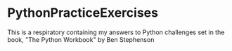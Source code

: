 # PythonPracticeExercises
This is a respiratory containing my answers to Python challenges set in the book, "The Python Workbook" by Ben Stephenson
